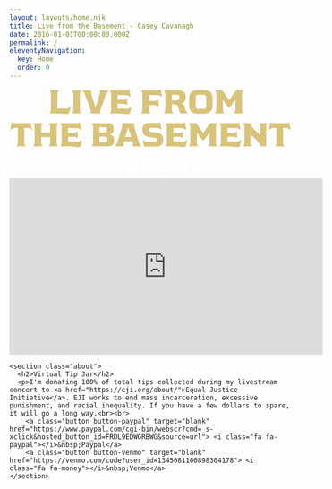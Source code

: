 ```yaml
---
layout: layouts/home.njk
title: Live from the Basement - Casey Cavanagh
date: 2016-01-01T00:00:00.000Z
permalink: /
eleventyNavigation:
  key: Home
  order: 0
---
```


<div class="page">
  <div class="logo">
    <svg width="100%" height="151" viewBox="0 0 471 151" fill="none" align="center" xmlns="http://www.w3.org/2000/svg">
      <path d="M101.268 30.831C95.7677 36.826 90.6527 32.426 80.2577 34.241V9.16097C80.2577 7.51097 81.0827 5.69597 82.1827 4.48597L81.9077 3.49597H67.7177L67.4427 4.48597C68.7077 5.80597 69.3677 7.62097 69.3677 9.43597V36.056C69.3677 37.871 68.7077 39.686 67.4427 41.006L67.7177 41.996H75.1427C91.6427 41.996 90.2127 44.086 99.2327 42.601L102.148 31.216L101.268 30.831ZM119.728 4.43097L119.453 3.49597H105.208L104.933 4.43097C106.198 5.80597 106.858 7.56597 106.858 9.43597V36.056C106.858 37.871 106.198 39.686 104.933 41.006L105.208 41.996H119.453L119.728 41.006C118.463 39.686 117.748 37.871 117.748 36.056V9.43597C117.748 7.56597 118.463 5.80597 119.728 4.43097ZM151.168 3.49597L150.893 4.48597C151.718 6.08097 151.498 7.84097 150.948 9.43597L144.128 31.491H143.523L136.758 9.43597C136.208 7.84097 135.933 6.02597 136.758 4.48597L136.538 3.49597H122.128L121.908 4.48597C123.613 5.75097 124.988 7.45597 125.758 9.43597L135.603 36.056C136.208 37.541 136.318 39.576 135.548 41.006L135.768 41.996H151.883L152.158 41.006C151.278 39.521 151.498 37.596 152.103 36.056L161.893 9.43597C162.663 7.45597 164.038 5.75097 165.743 4.48597L165.523 3.49597H151.168ZM203.246 31.106C197.471 37.376 192.136 31.986 180.751 34.516V26.046H190.871C192.686 26.046 194.501 26.816 195.821 28.026L196.756 27.751V17.796L195.821 17.521C194.501 18.731 192.686 19.501 190.871 19.501H180.751V11.471H195.051C197.581 11.471 199.946 12.516 201.541 14.496L202.531 14.221L200.441 2.45097L199.506 2.17597C198.131 3.44097 196.316 3.49597 194.556 3.49597H168.211L167.936 4.48597C169.146 5.80597 169.861 7.62097 169.861 9.43597V36.111C169.861 37.926 169.146 39.741 167.936 41.061L168.211 41.996H177.451C193.511 41.996 192.191 44.086 201.156 42.601L204.071 31.491L203.246 31.106ZM248.406 19.336C247.086 20.546 245.271 21.316 243.456 21.316H233.226V11.416H247.636C250.166 11.416 252.531 12.461 254.126 14.441L255.116 14.166L253.026 2.45097L252.036 2.17597C250.716 3.44097 248.846 3.49597 247.086 3.49597H220.686L220.411 4.43097C221.621 5.75097 222.336 7.56597 222.336 9.38097V36.056C222.336 37.871 221.621 39.686 220.411 41.006L220.686 41.996H234.876L235.151 41.006C234.051 39.796 233.226 37.981 233.226 36.331V28.301H243.456C245.271 28.301 247.031 29.016 248.406 30.226L249.341 30.006V19.611L248.406 19.336ZM288.081 26.101V25.441C292.481 23.736 294.571 19.941 294.571 15.376V14.496C294.571 7.18097 290.281 3.49597 283.076 3.49597H258.821L258.546 4.43097C259.811 5.80597 260.471 7.56597 260.471 9.43597V36.056C260.471 37.871 259.811 39.686 258.546 41.006L258.821 41.996H273.011L273.286 41.006C272.186 39.796 271.361 38.036 271.361 36.386V26.926H274.826C280.271 26.926 281.811 29.126 282.746 34.351C283.131 36.551 284.121 40.566 286.046 41.996H297.101L297.376 40.841C294.846 39.301 293.691 34.846 293.196 32.206C292.591 29.126 291.436 26.761 288.081 26.101ZM271.361 20.271V10.701H279.941C281.866 10.701 283.736 12.076 283.736 14.111V16.861C283.736 18.896 281.866 20.271 279.941 20.271H271.361ZM315.621 42.491H324.201C336.301 42.491 339.491 36.661 339.491 28.356V17.136C339.491 8.77597 336.301 2.94597 324.201 2.94597H315.621C303.521 2.94597 300.331 8.77597 300.331 17.136V28.356C300.331 36.661 303.521 42.491 315.621 42.491ZM311.166 14.991C311.166 13.011 312.871 10.921 315.621 10.921H324.201C326.951 10.921 328.656 13.011 328.656 14.991V30.501C328.656 32.426 326.951 34.571 324.201 34.571H315.621C312.871 34.571 311.166 32.426 311.166 30.501V14.991ZM390.535 41.006C389.27 39.686 388.61 37.871 388.61 36.056V9.43597C388.61 7.56597 389.27 5.80597 390.535 4.43097L390.26 3.49597H378.765C374.97 8.83097 371.285 14.276 367.435 19.556H366.885C363.035 14.276 359.35 8.83097 355.555 3.49597H344.06L343.785 4.43097C345.05 5.80597 345.71 7.56597 345.71 9.43597V36.056C345.71 37.871 345.05 39.686 343.785 41.006L344.06 41.996H358.305L358.58 41.006C357.315 39.686 356.6 37.871 356.6 36.056V19.996H357.37L366.06 32.206H368.26L376.95 19.996H377.72V36.056C377.72 37.871 377.005 39.686 375.74 41.006L376.015 41.996H390.26L390.535 41.006ZM34.4201 57.176C33.1001 58.441 31.2301 58.496 29.4701 58.496H9.45012C7.69012 58.496 5.87512 58.441 4.50012 57.176L3.56512 57.451L1.47512 69.166L2.46512 69.386C4.11512 67.461 6.42512 66.416 8.95512 66.416H14.0151V91.056C14.0151 92.871 13.3551 94.686 12.0901 96.006L12.3651 96.996H26.6101L26.8851 96.006C25.6201 94.686 24.9051 92.871 24.9051 91.056V66.416H30.0201C32.5501 66.416 34.9151 67.461 36.5101 69.386L37.5001 69.166L35.4101 57.451L34.4201 57.176ZM80.9368 59.431L80.6618 58.496H66.4168L66.1418 59.431C67.4068 60.806 68.1218 62.566 68.1218 64.436V73.951H53.1068V64.436C53.1068 62.566 53.8218 60.806 55.0868 59.431L54.8118 58.496H40.5668L40.2918 59.431C41.5568 60.806 42.2168 62.566 42.2168 64.436V91.056C42.2168 92.871 41.5568 94.686 40.2918 96.006L40.5668 96.996H54.8118L55.0868 96.006C53.8218 94.686 53.1068 92.871 53.1068 91.056V81.541H68.1218V91.056C68.1218 92.871 67.4068 94.686 66.1418 96.006L66.4168 96.996H80.6618L80.9368 96.006C79.6718 94.686 79.0118 92.871 79.0118 91.056V64.436C79.0118 62.566 79.6718 60.806 80.9368 59.431ZM120.665 86.106C114.89 92.376 109.555 86.986 98.1703 89.516V81.046H108.29C110.105 81.046 111.92 81.816 113.24 83.026L114.175 82.751V72.796L113.24 72.521C111.92 73.731 110.105 74.501 108.29 74.501H98.1703V66.471H112.47C115 66.471 117.365 67.516 118.96 69.496L119.95 69.221L117.86 57.451L116.925 57.176C115.55 58.441 113.735 58.496 111.975 58.496H85.6303L85.3553 59.486C86.5653 60.806 87.2803 62.621 87.2803 64.436V91.111C87.2803 92.926 86.5653 94.741 85.3553 96.061L85.6303 96.996H94.8703C110.93 96.996 109.61 99.086 118.575 97.601L121.49 86.491L120.665 86.106ZM165.441 96.996C171.821 96.996 174.791 93.256 174.791 88.801V84.841C174.791 81.541 172.426 78.956 168.576 77.856V77.251C171.876 76.041 173.966 73.676 173.966 70.651V66.691C173.966 62.236 171.216 58.496 165.001 58.496H138.106L137.831 59.431C139.096 60.806 139.756 62.566 139.756 64.436V91.056C139.756 92.926 139.096 94.686 137.831 96.006L138.106 96.996H165.441ZM150.536 80.881H160.161C162.306 80.881 163.681 82.091 163.681 83.906V87.151C163.681 89.021 162.306 90.231 160.161 90.231H150.536V80.881ZM150.536 65.206H159.996C161.756 65.206 162.856 66.196 162.856 67.736V71.366C162.856 72.906 161.756 73.896 159.996 73.896H150.536V65.206ZM205.984 96.996H220.119L220.339 96.006C218.689 94.686 217.479 92.926 216.874 91.056L208.624 64.436C208.074 62.566 208.184 60.806 209.064 59.431L208.789 58.496H188.109L187.834 59.431C188.714 60.806 188.879 62.566 188.274 64.436L180.024 91.056C179.474 92.926 178.209 94.686 176.559 96.006L176.834 96.996H190.914L191.189 96.006C190.309 94.686 190.199 92.926 190.749 91.056L191.519 88.526H205.379L206.149 91.056C206.754 92.926 206.589 94.686 205.709 96.006L205.984 96.996ZM193.334 81.211L198.119 66.636H198.779L203.564 81.211H193.334ZM236.393 72.906C234.908 72.741 233.038 71.751 233.038 69.826V69.276C233.038 67.351 234.193 66.031 236.998 66.031H245.083C249.978 66.031 252.343 67.736 253.278 69.386L254.268 69.111L252.178 57.946H234.358C225.503 57.946 222.203 63.391 222.203 69.386V70.321C222.203 76.041 226.493 80.551 232.158 81.321L243.323 82.861C244.808 83.081 246.183 84.291 246.183 85.776V86.381C246.183 88.251 244.973 89.406 242.278 89.406H231.993C227.153 89.406 224.733 87.701 223.798 86.051L222.808 86.326L224.898 97.491H245.248C254.158 97.491 257.018 92.211 257.018 86.216V84.291C257.018 79.396 253.333 75.216 248.493 74.611L236.393 72.906ZM296.407 86.106C290.632 92.376 285.297 86.986 273.912 89.516V81.046H284.032C285.847 81.046 287.662 81.816 288.982 83.026L289.917 82.751V72.796L288.982 72.521C287.662 73.731 285.847 74.501 284.032 74.501H273.912V66.471H288.212C290.742 66.471 293.107 67.516 294.702 69.496L295.692 69.221L293.602 57.451L292.667 57.176C291.292 58.441 289.477 58.496 287.717 58.496H261.372L261.097 59.486C262.307 60.806 263.022 62.621 263.022 64.436V91.111C263.022 92.926 262.307 94.741 261.097 96.061L261.372 96.996H270.612C286.672 96.996 285.352 99.086 294.317 97.601L297.232 86.491L296.407 86.106ZM347.11 96.006C345.845 94.686 345.185 92.871 345.185 91.056V64.436C345.185 62.566 345.845 60.806 347.11 59.431L346.835 58.496H335.34C331.545 63.831 327.86 69.276 324.01 74.556H323.46C319.61 69.276 315.925 63.831 312.13 58.496H300.635L300.36 59.431C301.625 60.806 302.285 62.566 302.285 64.436V91.056C302.285 92.871 301.625 94.686 300.36 96.006L300.635 96.996H314.88L315.155 96.006C313.89 94.686 313.175 92.871 313.175 91.056V74.996H313.945L322.635 87.206H324.835L333.525 74.996H334.295V91.056C334.295 92.871 333.58 94.686 332.315 96.006L332.59 96.996H346.835L347.11 96.006ZM386.803 86.106C381.028 92.376 375.693 86.986 364.308 89.516V81.046H374.428C376.243 81.046 378.058 81.816 379.378 83.026L380.313 82.751V72.796L379.378 72.521C378.058 73.731 376.243 74.501 374.428 74.501H364.308V66.471H378.608C381.138 66.471 383.503 67.516 385.098 69.496L386.088 69.221L383.998 57.451L383.063 57.176C381.688 58.441 379.873 58.496 378.113 58.496H351.768L351.493 59.486C352.703 60.806 353.418 62.621 353.418 64.436V91.111C353.418 92.926 352.703 94.741 351.493 96.061L351.768 96.996H361.008C377.068 96.996 375.748 99.086 384.713 97.601L387.628 86.491L386.803 86.106ZM402.581 77.911H403.406C410.391 84.621 419.301 91.276 419.301 96.996H428.981V64.381C428.981 62.511 429.751 60.751 430.961 59.431L430.686 58.496H417.541L417.266 59.431C418.476 60.751 419.191 62.511 419.191 64.381V77.856H418.366C412.701 71.861 404.616 66.526 402.526 58.496H391.031L390.756 59.431C392.021 60.751 392.736 62.511 392.736 64.381V91.056C392.736 92.926 392.021 94.686 390.756 96.006L391.031 96.996H404.286L404.506 96.006C403.241 94.686 402.581 92.926 402.581 91.056V77.911ZM466.632 57.176C465.312 58.441 463.442 58.496 461.682 58.496H441.662C439.902 58.496 438.087 58.441 436.712 57.176L435.777 57.451L433.687 69.166L434.677 69.386C436.327 67.461 438.637 66.416 441.167 66.416H446.227V91.056C446.227 92.871 445.567 94.686 444.302 96.006L444.577 96.996H458.822L459.097 96.006C457.832 94.686 457.117 92.871 457.117 91.056V66.416H462.232C464.762 66.416 467.127 67.461 468.722 69.386L469.712 69.166L467.622 57.451L466.632 57.176Z" fill="#D8C37B" />
      <path d="M127.574 120.596L126.838 133.94H126.454L124.566 120.596H122.358L120.47 133.94H120.086L119.35 120.596H116.374L118.294 142.996H121.686L123.254 131.476H123.638L125.238 142.996H128.63L130.55 120.596H127.574ZM138.384 120.596H135.536V142.996H138.384V120.596ZM152.712 120.596H143.752L143.24 123.444H146.792V142.996H149.64V123.444H153.224L152.712 120.596ZM163.756 130.42H160.94V120.596H158.092V142.996H160.94V133.268H163.756V142.996H166.604V120.596H163.756V130.42ZM187.744 136.18L184.928 135.604V139.06C184.928 139.86 184.48 140.372 183.616 140.372C182.752 140.372 182.272 139.86 182.272 139.06V124.532C182.272 123.732 182.752 123.188 183.616 123.188C184.448 123.188 184.928 123.732 184.928 124.532V127.636H187.744V124.18C187.744 121.908 186.464 120.436 183.68 120.436C180.896 120.436 179.456 121.908 179.456 124.18V139.38C179.456 141.652 180.896 143.124 183.68 143.124C186.464 143.124 187.744 141.652 187.744 139.38V136.18ZM195.331 120.596L192.099 142.996H194.947L195.459 139.38H198.307L198.819 142.996H201.667L198.467 120.596H195.331ZM195.747 136.82L196.675 128.148H197.059L197.987 136.82H195.747ZM210.712 129.364C209.624 128.116 209.144 126.996 209.144 125.972V124.532C209.144 123.732 209.72 123.188 210.584 123.188C211.448 123.188 211.992 123.732 211.992 124.532V127.604H214.84V124.18C214.84 121.908 213.368 120.436 210.552 120.436C207.768 120.436 206.296 121.972 206.296 124.244V126.036C206.296 127.86 206.712 129.428 208.184 130.932L210.616 133.46C211.864 134.74 212.28 135.988 212.28 137.3V138.772C212.28 139.764 211.736 140.372 210.552 140.372C209.464 140.372 208.856 139.732 208.856 138.772V134.836H206.008V139.092C206.008 141.364 207.736 143.124 210.552 143.124C213.368 143.124 215.128 141.364 215.128 139.092V136.948C215.128 134.836 214.392 133.524 212.92 131.86L210.712 129.364ZM227.948 142.996L228.236 140.148H223.596V132.692H226.86V129.844H223.596V123.444H227.98L227.66 120.596H220.748V142.996H227.948ZM235.208 142.996H238.056V134.132L241.064 120.596H238.216L236.808 129.268H236.424L235.016 120.596H232.168L235.208 134.132V142.996ZM260.944 136.18L258.128 135.604V139.06C258.128 139.86 257.68 140.372 256.816 140.372C255.952 140.372 255.472 139.86 255.472 139.06V124.532C255.472 123.732 255.952 123.188 256.816 123.188C257.648 123.188 258.128 123.732 258.128 124.532V127.636H260.944V124.18C260.944 121.908 259.664 120.436 256.88 120.436C254.096 120.436 252.656 121.908 252.656 124.18V139.38C252.656 141.652 254.096 143.124 256.88 143.124C259.664 143.124 260.944 141.652 260.944 139.38V136.18ZM268.531 120.596L265.299 142.996H268.147L268.659 139.38H271.507L272.019 142.996H274.867L271.667 120.596H268.531ZM268.947 136.82L269.875 128.148H270.259L271.187 136.82H268.947ZM283.644 142.996L286.844 120.596H283.996L282.332 134.484H281.948L280.252 120.596H277.404L280.636 142.996H283.644ZM292.619 120.596L289.387 142.996H292.235L292.747 139.38H295.595L296.107 142.996H298.955L295.755 120.596H292.619ZM293.035 136.82L293.963 128.148H294.347L295.275 136.82H293.035ZM309.599 120.596V132.948H309.215L306.719 120.596H303.679V142.996H306.367V131.828H306.751L308.895 142.996H312.191V120.596H309.599ZM320.144 120.596L316.912 142.996H319.76L320.272 139.38H323.12L323.632 142.996H326.48L323.28 120.596H320.144ZM320.56 136.82L321.488 128.148H321.872L322.8 136.82H320.56ZM335.172 130.484V133.332H336.484V138.964C336.484 139.764 336.004 140.372 335.14 140.372C334.308 140.372 333.828 139.764 333.828 138.964V124.532C333.828 123.732 334.372 123.188 335.236 123.188C336.068 123.188 336.484 123.732 336.484 124.532V127.572L339.3 126.964V124.18C339.3 121.908 338.02 120.436 335.236 120.436C332.452 120.436 331.012 121.908 331.012 124.18V139.06C331.012 141.332 332.068 143.124 334.724 143.124C335.716 143.124 336.772 142.612 337.252 141.556H337.636L338.02 142.996H339.46V130.484H335.172ZM350.943 130.42H348.127V120.596H345.279V142.996H348.127V133.268H350.943V142.996H353.791V120.596H350.943V130.42Z" fill="white" />
    </svg>
  </div>
    <div class="twitch twitch-video">
      <iframe width="560" height="315" src="https://www.youtube.com/embed/9TaiPgwdsz0" frameborder="0" allow="accelerometer; autoplay; encrypted-media; gyroscope; picture-in-picture" allowfullscreen></iframe>
    </div>
  </div>

    <section class="about">
      <h2>Virtual Tip Jar</h2>
      <p>I'm donating 100% of total tips collected during my livestream concert to <a href="https://eji.org/about/">Equal Justice Initiative</a>. EJI works to end mass incarceration, excessive punishment, and racial inequality. If you have a few dollars to spare, it will go a long way.<br><br>
        <a class="button button-paypal" target="blank" href="https://www.paypal.com/cgi-bin/webscr?cmd=_s-xclick&hosted_button_id=FRDL9EDWGRBWG&source=url"> <i class="fa fa-paypal"></i>&nbsp;Paypal</a>
        <a class="button button-venmo" target="blank" href="https://venmo.com/code?user_id=1345681100898304178"> <i class="fa fa-money"></i>&nbsp;Venmo</a>
    </section>
</div>

